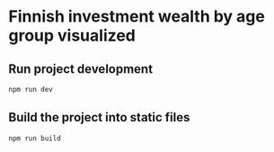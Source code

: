 # Finnish investment wealth by age group visualized

## Run project development
```bash
npm run dev
```

## Build the project into static files
```bash
npm run build
```